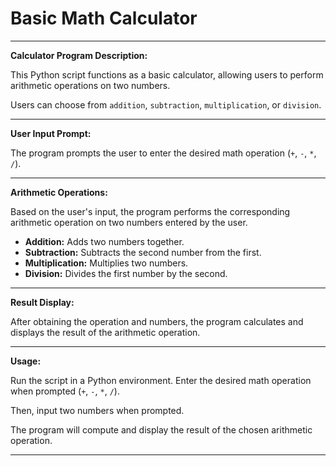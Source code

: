# Basic Math Calculator

---------------------------------------------------
**Calculator Program Description:**

This Python script functions as a basic calculator, allowing users to perform arithmetic operations on two numbers.

Users can choose from `addition`, `subtraction`, `multiplication`, or `division`.

---------------------------------------------------
**User Input Prompt:**

The program prompts the user to enter the desired math operation (`+`, `-`, `*`, `/`).

---------------------------------------------------
**Arithmetic Operations:**

Based on the user's input, the program performs the corresponding arithmetic operation on two numbers entered by the user.

- **Addition:** Adds two numbers together.
- **Subtraction:** Subtracts the second number from the first.
- **Multiplication:** Multiplies two numbers.
- **Division:** Divides the first number by the second.

---------------------------------------------------
**Result Display:**

After obtaining the operation and numbers, the program calculates and displays the result of the arithmetic operation.

---------------------------------------------------
**Usage:**

Run the script in a Python environment. Enter the desired math operation when prompted (`+`, `-`, `*`, `/`).

Then, input two numbers when prompted.

The program will compute and display the result of the chosen arithmetic operation.

---------------------------------------------------
